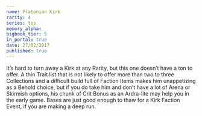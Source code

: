 ```yaml
---
name: Platonian Kirk
rarity: 4
series: tos
memory_alpha:
bigbook_tier: 5
in_portal: true
date: 27/02/2017
published: true
---
```


It’s hard to turn away a Kirk at any Rarity, but this one doesn’t have a ton to offer. A thin Trait list that is not likely to offer more than two to three Collections and a difficult build full of Faction Items makes him unappetizing as a Behold choice, but if you do take him and don’t have a lot of Arena or Skirmish options, his chunk of Crit Bonus as an Ardra-lite may help you in the early game. Bases are just good enough to thaw for a Kirk Faction Event, if you are making a deep run.
